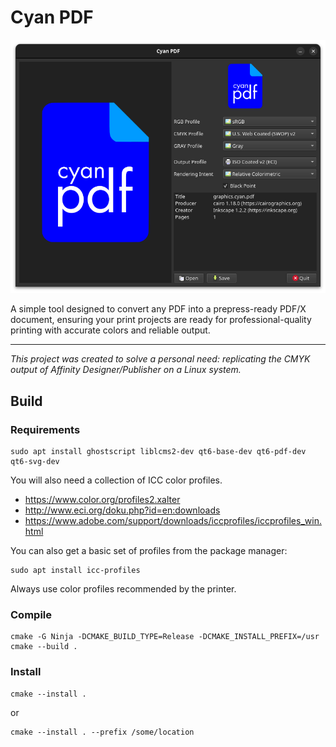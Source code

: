 # Cyan PDF

![Screenshot](docs/screenshot.png)

A simple tool designed to convert any PDF into a prepress-ready PDF/X document, ensuring your print projects are ready for professional-quality printing with accurate colors and reliable output.

---

*This project was created to solve a personal need: replicating the CMYK output of Affinity Designer/Publisher on a Linux system.*

## Build

### Requirements

```
sudo apt install ghostscript liblcms2-dev qt6-base-dev qt6-pdf-dev qt6-svg-dev
```

You will also need a collection of ICC color profiles.

* https://www.color.org/profiles2.xalter
* http://www.eci.org/doku.php?id=en:downloads
* https://www.adobe.com/support/downloads/iccprofiles/iccprofiles_win.html

You can also get a basic set of profiles from the package manager:

```
sudo apt install icc-profiles
```

Always use color profiles recommended by the printer.

### Compile

```
cmake -G Ninja -DCMAKE_BUILD_TYPE=Release -DCMAKE_INSTALL_PREFIX=/usr
cmake --build .
```

### Install


```
cmake --install .
```

or

```
cmake --install . --prefix /some/location
```
